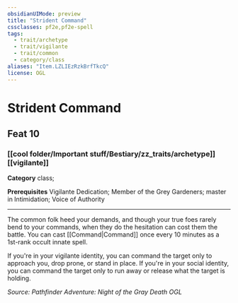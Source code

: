 ```yaml
---
obsidianUIMode: preview
title: "Strident Command"
cssclasses: pf2e,pf2e-spell
tags:
  - trait/archetype
  - trait/vigilante
  - trait/common
  - category/class
aliases: "Item.LZLIEzRzkBrfTkcQ"
license: OGL
---
```

# Strident Command
## Feat 10
### [[cool folder/Important stuff/Bestiary/zz_traits/archetype]][[vigilante]]

**Category** class; 



**Prerequisites** Vigilante Dedication; Member of the Grey Gardeners; master in Intimidation; Voice of Authority
* * *
The common folk heed your demands, and though your true foes rarely bend to your commands, when they do the hesitation can cost them the battle. You can cast [[Command|Command]] once every 10 minutes as a 1st-rank occult innate spell.

If you're in your vigilante identity, you can command the target only to approach you, drop prone, or stand in place. If you're in your social identity, you can command the target only to run away or release what the target is holding.

*Source: Pathfinder Adventure: Night of the Gray Death*
*OGL*